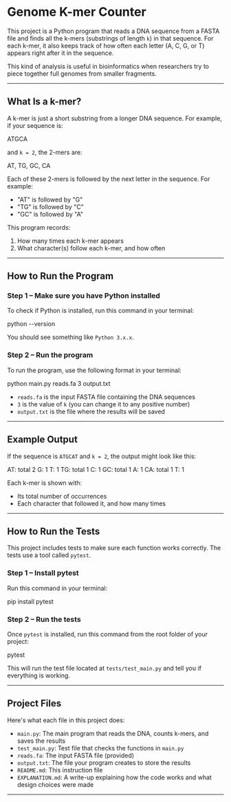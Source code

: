 # Genome K-mer Counter

This project is a Python program that reads a DNA sequence from a FASTA file and finds all the k-mers (substrings of length `k`) in that sequence. For each k-mer, it also keeps track of how often each letter (A, C, G, or T) appears right after it in the sequence.

This kind of analysis is useful in bioinformatics when researchers try to piece together full genomes from smaller fragments.

---

## What Is a k-mer?

A k-mer is just a short substring from a longer DNA sequence. For example, if your sequence is:

ATGCA

and `k = 2`, the 2-mers are:

AT, TG, GC, CA

Each of these 2-mers is followed by the next letter in the sequence. For example:
- "AT" is followed by "G"
- "TG" is followed by "C"
- "GC" is followed by "A"

This program records:
1. How many times each k-mer appears
2. What character(s) follow each k-mer, and how often

---

## How to Run the Program

### Step 1 – Make sure you have Python installed

To check if Python is installed, run this command in your terminal:

python --version

You should see something like `Python 3.x.x`.

### Step 2 – Run the program

To run the program, use the following format in your terminal:

python main.py reads.fa 3 output.txt


- `reads.fa` is the input FASTA file containing the DNA sequences
- `3` is the value of `k` (you can change it to any positive number)
- `output.txt` is the file where the results will be saved

---

## Example Output

If the sequence is `ATGCAT` and `k = 2`, the output might look like this:

AT: total 2
G: 1
T: 1
TG: total 1
C: 1
GC: total 1
A: 1
CA: total 1
T: 1


Each k-mer is shown with:
- Its total number of occurrences
- Each character that followed it, and how many times

---

## How to Run the Tests

This project includes tests to make sure each function works correctly. The tests use a tool called `pytest`.


### Step 1 – Install pytest

Run this command in your terminal:

pip install pytest


### Step 2 – Run the tests

Once `pytest` is installed, run this command from the root folder of your project:

pytest


This will run the test file located at `tests/test_main.py` and tell you if everything is working.

---

## Project Files

Here's what each file in this project does:

- `main.py`: The main program that reads the DNA, counts k-mers, and saves the results
- `test_main.py`: Test file that checks the functions in `main.py`
- `reads.fa`: The input FASTA file (provided)
- `output.txt`: The file your program creates to store the results
- `README.md`: This instruction file
- `EXPLANATION.md`: A write-up explaining how the code works and what design choices were made

---